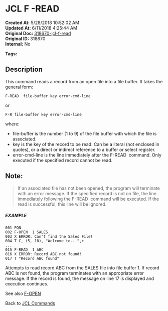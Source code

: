 # JCL F -READ

**Created At:** 5/28/2018 10:52:02 AM  
**Updated At:** 6/11/2018 4:25:44 AM  
**Original Doc:** [318670-jcl-f-read](https://docs.jbase.com/45792-jcl/318670-jcl-f-read)  
**Original ID:** 318670  
**Internal:** No  

**Tags:**
<badge text='read' vertical='middle' />
<badge text='jcl' vertical='middle' />

## Description 

This command reads a record from an open file into a file buffer. It takes the general form:

```
F-READ  file-buffer key error-cmd-line
```

or

```
F-R file-buffer key error-cmd-line
```

where:

- file-buffer is the number (1 to 9) of the file buffer with which the file is associated.
- key is the key of the record to be read. Can be a literal (not enclosed in quotes), or a direct or indirect reference to a buffer or select register.
- error-cmd-line is the line immediately after the F-READ  command. Only executed if the specified record cannot be read.




## Note: 


> If an associated file has not been opened, the program will terminate with an error message. If the specified record is not on file, the line immediately following the F-READ  command will be executed. If the read is successful, this line will be ignored.




##### EXAMPLE

```
001 PQN
002 F-OPEN  1 SALES
003 X ERROR: Can't find the Sales File!
004 T C, (5, 10), "Welcome to...",+
...
015 F-READ  1 ABC
016 X ERROR: Record ABC not found!
017 T "Record ABC found"
```

Attempts to read record ABC from the SALES file into file buffer 1. If record ABC is not found, the program terminates with an appropriate error message. If the record is found, the message on line 17 is displayed and execution continues.



See also [F-OPEN](./../jcl-f--open)

Back to [JCL Commands](./../jcl-commands)
